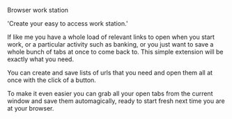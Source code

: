 Browser work station

'Create your easy to access work station.'

If like me you have a whole load of relevant links to open when you start work, or a particular activity such as banking, or you just want to save a whole bunch of tabs at once to come back to. This simple extension will be exactly what you need.

You can create and save lists of urls that you need and open them all at once with the click of a button.

To make it even easier you can grab all your open tabs from the current window and save them automagically, ready to start fresh next time you are at your browser.
